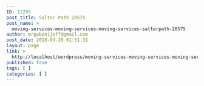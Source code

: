 ```yaml
---
ID: 12295
post_title: Salter Path 28575
post_name: >
  moving-services-moving-services-moving-services-salterpath-28575
author: mrgabonijeff@gmail.com
post_date: 2018-03-28 01:51:31
layout: page
link: >
  http://localhost/wordpress/moving-services-moving-services-moving-services-salterpath-28575/
published: true
tags: [ ]
categories: [ ]
---
```

